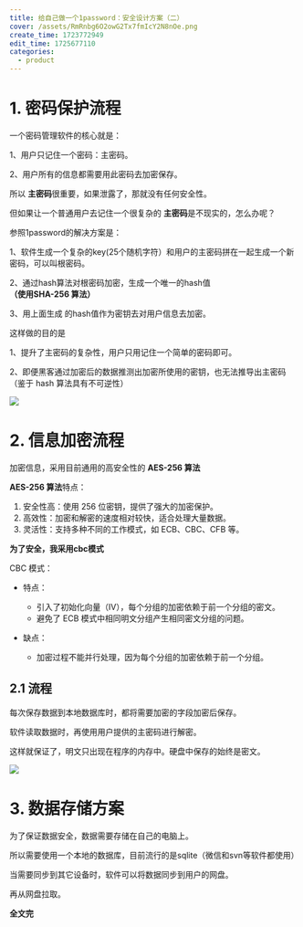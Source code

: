 ```yaml
---
title: 给自己做一个1password：安全设计方案（二）
cover: /assets/RmRnbg6O2owG2Tx7fmIcY2N8nOe.png
create_time: 1723772949
edit_time: 1725677110
categories:
  - product
---
```



# 1. 密码保护流程

一个密码管理软件的核心就是：

1、用户只记住一个密码：主密码。

2、用户所有的信息都需要用此密码去加密保存。

所以 **主密码**很重要，如果泄露了，那就没有任何安全性。

但如果让一个普通用户去记住一个很复杂的 **主密码**是不现实的，怎么办呢？

参照1password的解决方案是：

1、软件生成一个复杂的key(25个随机字符）和用户的主密码拼在一起生成一个新密码，可以叫根密码。

2、通过hash算法对根密码加密，生成一个唯一的hash值 **（使用SHA-256 算法）**

3、用上面生成 的hash值作为密钥去对用户信息去加密。

这样做的目的是

1、提升了主密码的复杂性，用户只用记住一个简单的密码即可。

2、即便黑客通过加密后的数据推测出加密所使用的密钥，也无法推导出主密码（鉴于 hash 算法具有不可逆性）

<img src="/assets/ABm9b5FyqoEcTQxUlhWcJllQnMf.png" src-width="596" class="markdown-img m-auto" src-height="250" align="center"/>

# 2. 信息加密流程

加密信息，采用目前通用的高安全性的 **AES-256 算法**

 **AES-256 算法**特点：

1. 安全性高：使用 256 位密钥，提供了强大的加密保护。
2. 高效性：加密和解密的速度相对较快，适合处理大量数据。
3. 灵活性：支持多种不同的工作模式，如 ECB、CBC、CFB 等。

 **为了安全，我采用cbc模式**

CBC 模式：

- 特点：
    - 引入了初始化向量（IV），每个分组的加密依赖于前一个分组的密文。
    - 避免了 ECB 模式中相同明文分组产生相同密文分组的问题。

- 缺点：
    - 加密过程不能并行处理，因为每个分组的加密依赖于前一个分组。

## 2.1 流程

每次保存数据到本地数据库时，都将需要加密的字段加密后保存。

软件读取数据时，再使用用户提供的主密码进行解密。

这样就保证了，明文只出现在程序的内存中。硬盘中保存的始终是密文。

<img src="/assets/CM6Pbbp8XoY77AxyfJzcrYzxnng.png" src-width="880" class="markdown-img" src-height="572"/>

# 3. 数据存储方案

为了保证数据安全，数据需要存储在自己的电脑上。

所以需要使用一个本地的数据库，目前流行的是sqlite（微信和svn等软件都使用）

当需要同步到其它设备时，软件可以将数据同步到用户的网盘。

再从网盘拉取。

 **全文完**

